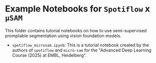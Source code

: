 # Example Notebooks for `Spotiflow` x `μSAM`

This folder contains tutorial notebooks on how to use semi-supervised promptable segmentation using vision foundation models.
- `spotiflow_microsam.ipynb`: This is a tutorial notebook created by the authors of `spotiflow` and `micro-sam` for the "Advanced Deep Learning Course (2025) at EMBL, Heidelberg".
